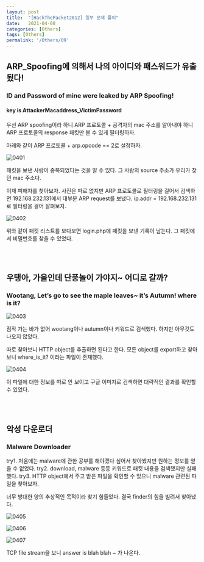 ```yaml
---
layout: post
title:  "[HackThePacket2012] 일부 문제 풀이"
date:   2021-04-08
categories: [Others]
tags: [Others]
permalink: '/Others/09'
---
```


## ARP_Spoofing에 의해서 나의 아이디와 패스워드가 유출됬다!
### ID and Password of mine were leaked by ARP Spoofing!
#### key is AttackerMacaddress_VictimPassword

우선 ARP spoofing이라 하니 ARP 프로토콜 + 공격자의 mac 주소를 알아내야 하니 ARP 프로토콜의 response 패킷만 볼 수 있게 필터링하자.

아래와 같이 ARP 프로토콜 + arp.opcode == 2로 설정하자.

![0401](https://github.com/kkarung/kkarung.github.io/blob/master/assets/image/network/0401.png?raw=true)

패킷을 보낸 사람이 중복되었다는 것을 알 수 있다. 그 사람의 source 주소가 우리가 찾던 mac 주소다.

이재 피해자를 찾아보자. 사진은 따로 없지만 ARP 프로토콜로 필터링을 걸어서 검색하면 192.168.232.131에서 대부분 ARP request를 보냈다. ip.addr = 192.168.232.131로 필터링을 걸어 살펴보자.

![0402](https://github.com/kkarung/kkarung.github.io/blob/master/assets/image/network/0402.png?raw=true)

위와 같이 패킷 리스트를 보다보면 login.php에 패킷을 보낸 기록이 남는다. 그 패킷에서 비밀번호를 찾을 수 있었다.

<br><br>

## 우탱아, 가을인데 단풍놀이 가야지~ 어디로 갈까?
### Wootang, Let’s go to see the maple leaves~ it’s Autumn! where is it?

![0403](https://github.com/kkarung/kkarung.github.io/blob/master/assets/image/network/0403.png?raw=true)

짐작 가는 바가 없어 wootang이나 autumn이나 키워드로 검색했다. 하지만 아무것도 나오지 않았다.

따로 찾아보니 HTTP object를 추출하면 된다고 한다. 모든 object를 export하고 찾아보니 where_is_it? 이라는 파일이 존재했다.

![0404](https://github.com/kkarung/kkarung.github.io/blob/master/assets/image/network/0404.png?raw=true)

이 파일에 대한 정보를 따로 안 보이고 구글 이미지로 검색하면 대략적인 결과를 확인할 수 있었다.

<br><br>

## 악성 다운로더
### Malware Downloader

try1. 처음에는 malware에 관한 공부를 해야겠다 싶어서 찾아봤지만 원하는 정보를 얻을 수 없었다.
try2. download, malware 등등 키워드로 패킷 내용을 검색했지만 실패했다.
try3. HTTP object에서 주고 받은 파일을 확인할 수 있으니 malware 관련된 파일을 찾아보자.

너무 방대한 양의 추상적인 목적이라 찾기 힘들었다. 결국 finder의 힘을 빌려서 찾아냈다.

![0405](https://github.com/kkarung/kkarung.github.io/blob/master/assets/image/network/0405.png?raw=true)

![0406](https://github.com/kkarung/kkarung.github.io/blob/master/assets/image/network/0406.png?raw=true)

![0407](https://github.com/kkarung/kkarung.github.io/blob/master/assets/image/network/0407.png?raw=true)

TCP file stream을 보니 answer is blah blah ~ 가 나온다.

<br><br>